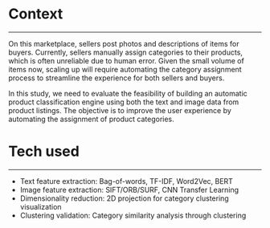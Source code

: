 # Context
-----------
On this marketplace, sellers post photos and descriptions of items for buyers. Currently, sellers manually assign categories to their products, which is often unreliable due to human error. Given the small volume of items now, scaling up will require automating the category assignment process to streamline the experience for both sellers and buyers.

In this study, we need to evaluate the feasibility of building an automatic product classification engine using both the text and image data from product listings. The objective is to improve the user experience by automating the assignment of product categories.

# Tech used
--------------

* Text feature extraction: Bag-of-words, TF-IDF, Word2Vec, BERT
* Image feature extraction: SIFT/ORB/SURF, CNN Transfer Learning
* Dimensionality reduction: 2D projection for category clustering visualization
* Clustering validation: Category similarity analysis through clustering
